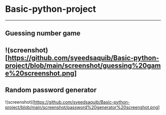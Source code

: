 # Basic-python-project
---

## Guessing number game
!(screenshot)[https://github.com/syeedsaquib/Basic-python-project/blob/main/screenshot/guessing%20game%20screenshot.png]
---

## Random password generator
!(screenshot)[https://github.com/syeedsaquib/Basic-python-project/blob/main/screenshot/password%20generator%20screenshot.png]
